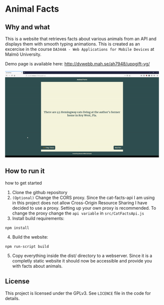 # Animal Facts

## Why and what
This is a website that retrieves facts about various animals from an API and displays them with smooth typing animations. This is created as an excercise in the course `DA344A - Web Applications for Mobile Devices` at Malmö University.

Demo page is available here: http://dvwebb.mah.se/ah7948/uppgift-vg/

![GIF Demo of the website](example-demo.gif)

## How to run it
how to get started
1. Clone the github repository
2. `(Optional)` Change the CORS proxy. Since the cat-facts-api I am using in this project does not allow Cross-Origin Resource Sharing I have decided to use a proxy. Setting up your own proxy is recommended. To change the proxy change the `api variable` in `src/CatFactsApi.js`
3. Install build requirements:
```
npm install
```
4. Build the website:
```
npm run-script build
```
5. Copy everything inside the dist/ directory to a webserver. Since it is a completly static website it should now be accessible and provide you with facts about animals.

## License
This project is licensed under the GPLv3. See `LICENCE` file in the code for details.

